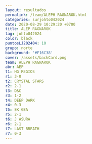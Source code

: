 ```yaml
---
layout: resultados
permalink: /team/ALEPH RAGNAROK.html
categories: surjohto042024
date: 2020-08-29 10:29:20 +0700
title: ALEP RAGNAROK
tag: johto042024
color: black
puntosLJ202404: 10
grupo: norte
background: '#F16C38'
cover: /assets/backCard.png
team: ALEPH RAGNAROK
abr: AEP
t1: HG REGIOS
r1: 3-0
t2: CRYSTAL STARS
r2: 2-1
t3: D&C
r3: 1-2
t4: DEEP DARK
r4: 0-3
t5: EK GEA
r5: 2-1
t6: J ASURA
r6: 2-1
t7: LAST BREATH
r7: 0-3
---
```



